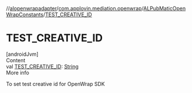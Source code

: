 //[alopenwrapadapter](../../../index.md)/[com.applovin.mediation.openwrap](../index.md)/[ALPubMaticOpenWrapConstants](index.md)/[TEST_CREATIVE_ID](-t-e-s-t_-c-r-e-a-t-i-v-e_-i-d.md)



# TEST_CREATIVE_ID  
[androidJvm]  
Content  
val [TEST_CREATIVE_ID](-t-e-s-t_-c-r-e-a-t-i-v-e_-i-d.md): [String](https://developer.android.com/reference/kotlin/java/lang/String.html)  
More info  


To set test creative id for OpenWrap SDK

  



